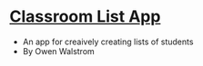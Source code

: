 # [Classroom List App](https://classroom-list-app.netlify.app/)
* An app for creaively creating lists of students
* By Owen Walstrom